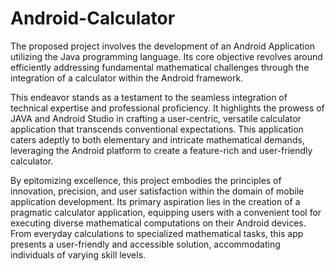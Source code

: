 # Android-Calculator
The proposed project involves the development of an Android Application utilizing the Java programming language. Its core objective revolves around efficiently addressing fundamental mathematical challenges through the integration of a calculator within the Android framework.

This endeavor stands as a testament to the seamless integration of technical expertise and professional proficiency. It highlights the prowess of JAVA and Android Studio in crafting a user-centric, versatile calculator application that transcends conventional expectations. This application caters adeptly to both elementary and intricate mathematical demands, leveraging the Android platform to create a feature-rich and user-friendly calculator.

By epitomizing excellence, this project embodies the principles of innovation, precision, and user satisfaction within the domain of mobile application development. Its primary aspiration lies in the creation of a pragmatic calculator application, equipping users with a convenient tool for executing diverse mathematical computations on their Android devices. From everyday calculations to specialized mathematical tasks, this app presents a user-friendly and accessible solution, accommodating individuals of varying skill levels.
